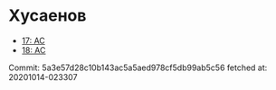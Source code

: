 # Хусаенов
- [17: AC](17.md)
- [18: AC](18.md)

Commit: 5a3e57d28c10b143ac5a5aed978cf5db99ab5c56
 fetched at: 20201014-023307

